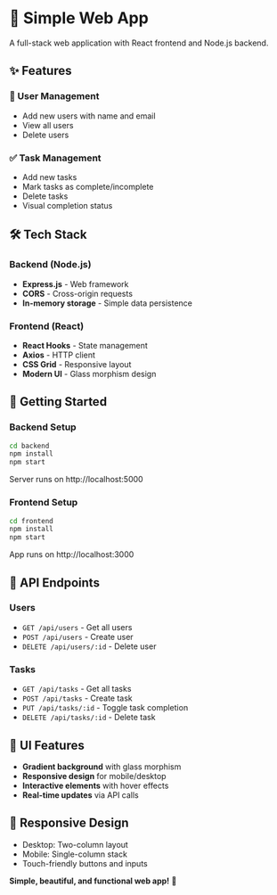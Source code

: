 # 🚀 Simple Web App

A full-stack web application with React frontend and Node.js backend.

## ✨ Features

### 👥 User Management
- Add new users with name and email
- View all users
- Delete users

### ✅ Task Management
- Add new tasks
- Mark tasks as complete/incomplete
- Delete tasks
- Visual completion status

## 🛠 Tech Stack

### Backend (Node.js)
- **Express.js** - Web framework
- **CORS** - Cross-origin requests
- **In-memory storage** - Simple data persistence

### Frontend (React)
- **React Hooks** - State management
- **Axios** - HTTP client
- **CSS Grid** - Responsive layout
- **Modern UI** - Glass morphism design

## 🚀 Getting Started

### Backend Setup
```bash
cd backend
npm install
npm start
```
Server runs on http://localhost:5000

### Frontend Setup
```bash
cd frontend
npm install
npm start
```
App runs on http://localhost:3000

## 📡 API Endpoints

### Users
- `GET /api/users` - Get all users
- `POST /api/users` - Create user
- `DELETE /api/users/:id` - Delete user

### Tasks
- `GET /api/tasks` - Get all tasks
- `POST /api/tasks` - Create task
- `PUT /api/tasks/:id` - Toggle task completion
- `DELETE /api/tasks/:id` - Delete task

## 🎨 UI Features
- **Gradient background** with glass morphism
- **Responsive design** for mobile/desktop
- **Interactive elements** with hover effects
- **Real-time updates** via API calls

## 📱 Responsive Design
- Desktop: Two-column layout
- Mobile: Single-column stack
- Touch-friendly buttons and inputs

**Simple, beautiful, and functional web app!** 🌟